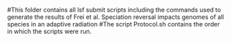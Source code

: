 #This folder contains all lsf submit scripts including the commands used to generate the results of Frei et al. Speciation reversal impacts genomes of all species in an adaptive radiation
#The script Protocol.sh contains the order in which the scripts were run. 
